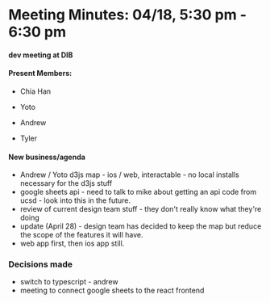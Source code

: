 # Meeting Minutes: 04/18, 5:30 pm - 6:30 pm

#### dev meeting at DIB

#### Present Members:

- Chia Han

- Yoto

- Andrew

- Tyler

#### New business/agenda

- Andrew / Yoto d3js map - ios / web, interactable - no local installs necessary for the d3js stuff
- google sheets api - need to talk to mike about getting an api code from ucsd - look into this in the future.
- review of current design team stuff - they don't really know what they're doing
- update (April 28) - design team has decided to keep the map but reduce the scope of the features it will have.
- web app first, then ios app still.

### Decisions made

- switch to typescript - andrew
- meeting to connect google sheets to the react frontend
